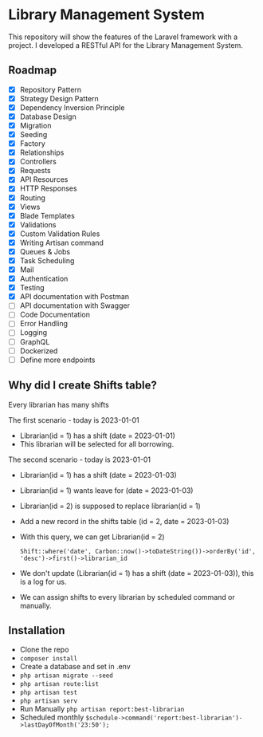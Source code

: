 # Library Management System
This repository will show the features of the Laravel framework with a project.
I developed a RESTful API for the Library Management System.

## Roadmap

- [x] Repository Pattern
- [x] Strategy Design Pattern
- [x] Dependency Inversion Principle
- [x] Database Design
- [x] Migration
- [x] Seeding
- [x] Factory
- [x] Relationships
- [x] Controllers
- [x] Requests
- [x] API Resources 
- [x] HTTP Responses
- [x] Routing
- [x] Views
- [x] Blade Templates
- [x] Validations
- [x] Custom Validation Rules
- [x] Writing Artisan command
- [x] Queues & Jobs
- [x] Task Scheduling
- [x] Mail
- [x] Authentication
- [x] Testing
- [x] API documentation with Postman
- [ ] API documentation with Swagger
- [ ] Code Documentation
- [ ] Error Handling
- [ ] Logging
- [ ] GraphQL
- [ ] Dockerized
- [ ] Define more endpoints

## Why did I create Shifts table?
Every librarian has many shifts

The first scenario - today is 2023-01-01
- Librarian(id = 1) has a shift (date = 2023-01-01)
- This librarian will be selected for all borrowing.

The second scenario - today is 2023-01-01
- Librarian(id = 1) has a shift (date = 2023-01-03)
- Librarian(id = 1) wants leave for (date = 2023-01-03)
- Librarian(id = 2) is supposed to replace librarian(id = 1)
- Add a new record in the shifts table (id = 2, date = 2023-01-03)
- With this query, we can get Librarian(id = 2)

  ``
Shift::where('date', Carbon::now()->toDateString())->orderBy('id', 'desc')->first()->librarian_id
  ``
- We don't update (Librarian(id = 1) has a shift (date = 2023-01-03)), this is a log for us.
- We can assign shifts to every librarian by scheduled command or manually.

## Installation

- Clone the repo
- `composer install`
- Create a database and set in .env
- ``php artisan migrate --seed``
- ``php artisan route:list``
- ``php artisan test``
- ``php artisan serv``
- Run Manually ``php artisan report:best-librarian`` 
- Scheduled monthly ``$schedule->command('report:best-librarian')->lastDayOfMonth('23:50');``